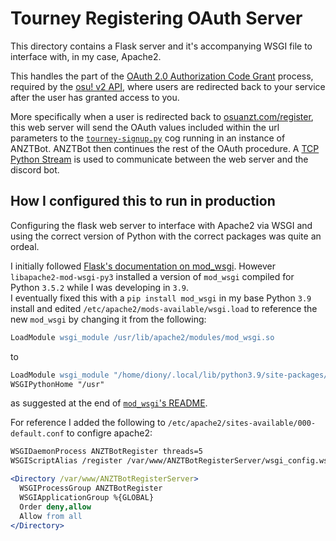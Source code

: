 # Tourney Registering OAuth Server

This directory contains a Flask server and it's accompanying WSGI file to interface with, in my case, Apache2.

This handles the part of the [OAuth 2.0 Authorization Code Grant](https://oauth.net/2/grant-types/authorization-code/) process, required by the [osu! v2 API](https://osu.ppy.sh/docs/index.html?bash#authentication), where users are redirected back to your service after the user has granted access to you.

More specifically when a user is redirected back to [osuanzt.com/register](http://osuanzt.com/register/), this web server will send the OAuth values included within the url parameters to the [`tourney-signup.py`](/cogs/tourney-signup.py) cog running in an instance of ANZTBot. ANZTBot then continues the rest of the OAuth procedure. A [TCP Python Stream](https://docs.python.org/3/library/asyncio-stream.html#tcp-echo-client-using-streams) is used to communicate between the web server and the discord bot.


## How I configured this to run in production
Configuring the flask web server to interface with Apache2 via WSGI and using the correct version of Python with the correct packages was quite an ordeal.

I initially followed [Flask's documentation on mod_wsgi](https://flask.palletsprojects.com/en/1.1.x/deploying/mod_wsgi/). However `libapache2-mod-wsgi-py3` installed a version of `mod_wsgi` compiled for Python `3.5.2` while I was developing in `3.9`.<br>
I eventually fixed this with a `pip install mod_wsgi` in my base Python `3.9` install and edited `/etc/apache2/mods-available/wsgi.load` to reference the new `mod_wsgi` by changing it from the following: 
```apache
LoadModule wsgi_module /usr/lib/apache2/modules/mod_wsgi.so
``` 
to 
```apache
LoadModule wsgi_module "/home/diony/.local/lib/python3.9/site-packages/mod_wsgi/server/mod_wsgi-py39.cpython-39-x86_64-linux-gnu.so"
WSGIPythonHome "/usr"
```
as suggested at the end of [`mod_wsgi`'s README](https://github.com/GrahamDumpleton/mod_wsgi#connecting-into-apache-installation).

For reference I added the following to `/etc/apache2/sites-available/000-default.conf` to configre apache2:
```apache
WSGIDaemonProcess ANZTBotRegister threads=5
WSGIScriptAlias /register /var/www/ANZTBotRegisterServer/wsgi_config.wsgi

<Directory /var/www/ANZTBotRegisterServer>
  WSGIProcessGroup ANZTBotRegister
  WSGIApplicationGroup %{GLOBAL}
  Order deny,allow
  Allow from all
</Directory>
```
